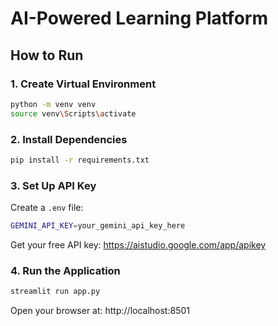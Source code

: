 # AI-Powered Learning Platform

## How to Run

### 1. Create Virtual Environment
```bash
python -m venv venv
source venv\Scripts\activate
```

### 2. Install Dependencies
```bash
pip install -r requirements.txt
```

### 3. Set Up API Key
Create a `.env` file:
```bash
GEMINI_API_KEY=your_gemini_api_key_here
```

Get your free API key: https://aistudio.google.com/app/apikey

### 4. Run the Application
```bash
streamlit run app.py
```

Open your browser at: http://localhost:8501
